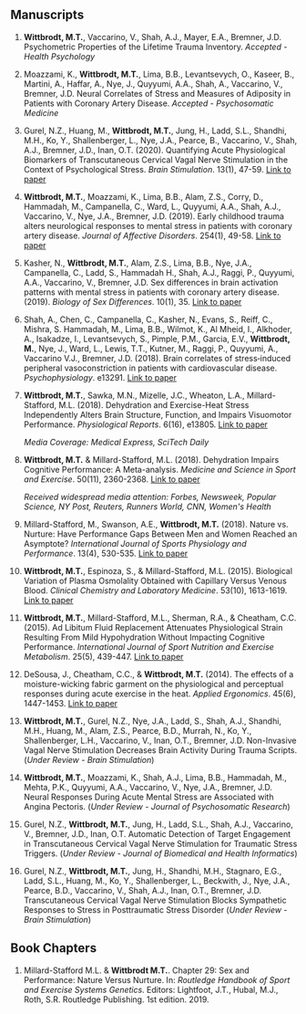 ## Manuscripts

1. **Wittbrodt, M.T.**, Vaccarino, V., Shah, A.J., Mayer, E.A., Bremner, J.D. Psychometric Properties of the Lifetime Trauma Inventory. *Accepted - Health Psychology*

2. Moazzami, K., **Wittbrodt, M.T.**, Lima, B.B., Levantsevych, O., Kaseer, B., Martini, A., Haffar, A., Nye, J., Quyyumi, A.A., Shah, A., Vaccarino, V., Bremner, J.D. Neural Correlates of Stress and Measures of Adiposity in Patients with Coronary Artery Disease.  *Accepted - Psychosomatic Medicine*

3. Gurel, N.Z., Huang, M., **Wittbrodt, M.T.**, Jung, H., Ladd, S.L., Shandhi, M.H., Ko, Y., Shallenberger, L., Nye, J.A., Pearce, B., Vaccarino, V., Shah, A.J., Bremner, J.D., Inan, O.T. (2020). Quantifying Acute Physiological Biomarkers of Transcutaneous Cervical Vagal Nerve Stimulation in the Context of Psychological Stress. *Brain Stimulation*. 13(1), 47-59.  [Link to paper](https://drive.google.com/file/d/16smZCp1UY_teDI6kHHXnoSjllB8RAZVe/view?usp=sharing)

4. **Wittbrodt, M.T.**, Moazzami, K., Lima, B.B., Alam, Z.S., Corry, D., Hammadah, M., Campanella, C., Ward, L., Quyyumi, A.A., Shah, A.J., Vaccarino, V., Nye, J.A., Bremner, J.D. (2019). Early childhood trauma alters neurological responses to mental stress in patients with coronary artery disease. *Journal of Affective Disorders*. 254(1), 49-58. [Link to paper](https://drive.google.com/file/d/1tteilQGUksu5lUcZdJ6dl7Hx_32AAZBT/view?usp=sharing)

5. Kasher, N., **Wittbrodt, M.T.**, Alam, Z.S., Lima, B.B., Nye, J.A., Campanella, C., Ladd, S., Hammadah H., Shah, A.J., Raggi, P., Quyyumi, A.A., Vaccarino, V., Bremner, J.D. Sex differences in brain activation patterns with mental stress in patients with coronary artery disease. (2019). *Biology of Sex Differences*. 10(1), 35. [Link to paper](https://drive.google.com/file/d/1fGCTbFeHXXnubMI0U4k37t3poGQOY4R-/view?usp=sharing)

6. Shah, A., Chen, C., Campanella, C., Kasher, N., Evans, S., Reiff, C., Mishra, S. Hammadah, M., Lima, B.B., Wilmot, K., Al Mheid, I., Alkhoder, A., Isakadze, I., Levantsevych, S., Pimple, P.M., Garcia, E.V., **Wittbrodt, M.**, Nye, J., Ward, L., Lewis, T.T., Kutner, M., Raggi, P., Quyyumi, A., Vaccarino V.J., Bremner, J.D. (2018). Brain correlates of stress‐induced peripheral vasoconstriction in patients with cardiovascular disease. *Psychophysiology*. e13291. [Link to paper](https://drive.google.com/file/d/1VJi1Wzqsny9mWaqvqATaRk3Cx4v6nImH/view?usp=sharing)

7. **Wittbrodt, M.T.**, Sawka, M.N., Mizelle, J.C., Wheaton, L.A., Millard-Stafford, M.L. (2018). Dehydration and Exercise-Heat Stress Independently Alters Brain Structure, Function, and Impairs Visuomotor Performance. *Physiological Reports*. 6(16), e13805.  [Link to paper](https://drive.google.com/file/d/1RQgkJ3LRMIkVT58gvkN9OIk37cSDkc5Z/view?usp=sharing)

   *Media Coverage: Medical Express, SciTech Daily*

8. **Wittbrodt, M.T.** & Millard-Stafford, M.L. (2018). Dehydration Impairs Cognitive Performance: A Meta-analysis. *Medicine and Science in Sport and Exercise*. 50(11), 2360-2368. [Link to paper](https://drive.google.com/file/d/1M6uiMHywNEgXDo_psLFlEK01VynqPAmr/view?usp=sharing)

   *Received widespread media attention: Forbes, Newsweek, Popular Science, NY Post, Reuters, Runners World, CNN, Women's Health*

9. Millard-Stafford, M., Swanson, A.E., **Wittbrodt, M.T.** (2018). Nature vs. Nurture: Have Performance Gaps Between Men and Women Reached an Asymptote? *International Journal of Sports Physiology and Performance*. 13(4), 530-535. [Link to paper](https://drive.google.com/file/d/1zY3dKo8NiPhrDbGdzCoCbTWbSho4UXpV/view?usp=sharing)

10. **Wittbrodt, M.T.**, Espinoza, S., & Millard-Stafford, M.L. (2015). Biological Variation of Plasma Osmolality Obtained with Capillary Versus Venous Blood. *Clinical Chemistry and Laboratory Medicine*. 53(10), 1613-1619. [Link to paper](https://drive.google.com/file/d/0B94I738dTvqsQnVVZU1ZMkdCQTA/view?usp=sharing)

11. **Wittbrodt, M.T.**, Millard-Stafford, M.L., Sherman, R.A., & Cheatham, C.C. (2015). Ad Libitum Fluid Replacement Attenuates Physiological Strain Resulting From Mild Hypohydration Without Impacting Cognitive Performance. *International Journal of Sport Nutrition and Exercise Metabolism*. 25(5), 439-447. [Link to paper](https://drive.google.com/file/d/0B94I738dTvqsdERaeDBUdkVBMDg/view?usp=sharing)

12. DeSousa, J., Cheatham, C.C., & **Wittbrodt, M.T.** (2014). The effects of a moisture-wicking fabric garment on the physiological and perceptual responses during acute exercise in the heat. *Applied Ergonomics*. 45(6), 1447-1453. [Link to paper](https://drive.google.com/file/d/0B94I738dTvqsRHhZb2VGYlo1X1U/view?usp=sharing)

13. **Wittbrodt, M.T.**, Gurel, N.Z., Nye, J.A., Ladd, S., Shah, A.J., Shandhi, M.H., Huang, M., Alam, Z.S., Pearce, B.D., Murrah, N., Ko, Y., Shallenberger, L.H., Vaccarino, V., Inan, O.T., Bremner, J.D. Non-Invasive Vagal Nerve Stimulation Decreases Brain Activity During Trauma Scripts. (*Under Review - Brain Stimulation*)

14. **Wittbrodt, M.T.**, Moazzami, K., Shah, A.J., Lima, B.B., Hammadah, M., Mehta, P.K., Quyyumi, A.A., Vaccarino, V., Nye, J.A., Bremner, J.D.	Neural Responses During Acute Mental Stress are Associated with Angina Pectoris. (*Under Review - Journal of Psychosomatic Research*)

15. Gurel, N.Z., **Wittbrodt, M.T.**, Jung, H., Ladd, S.L., Shah, A.J., Vaccarino, V., Bremner, J.D., Inan, O.T. Automatic Detection of Target Engagement in Transcutaneous Cervical Vagal Nerve Stimulation for Traumatic Stress Triggers. (*Under Review - Journal of Biomedical and Health Informatics*)

16. Gurel, N.Z., **Wittbrodt, M.T.**, Jung, H., Shandhi, M.H., Stagnaro, E.G., Ladd, S.L., Huang, M., Ko, Y., Shallenberger, L., Beckwith, J., Nye, J.A., Pearce, B.D., Vaccarino, V., Shah, A.J., Inan, O.T., Bremner, J.D. Transcutaneous Cervical Vagal Nerve Stimulation Blocks Sympathetic Responses to Stress in Posttraumatic Stress Disorder (*Under Review - Brain Stimulation*)

## Book Chapters

1. Millard-Stafford M.L. & **Wittbrodt M.T.**. Chapter 29: Sex and Performance: Nature Versus Nurture. In: *Routledge Handbook of Sport and Exercise Systems Genetics*. Editors: Lightfoot, J.T., Hubal, M.J., Roth, S.R. Routledge Publishing. 1st edition. 2019.